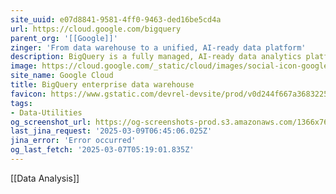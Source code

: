 ```yaml
---
site_uuid: e07d8841-9581-4ff0-9463-ded16be5cd4a
url: https://cloud.google.com/bigquery
parent_org: '[[Google]]'
zinger: 'From data warehouse to a unified, AI-ready data platform'
description: BigQuery is a fully managed, AI-ready data analytics platform that helps you maximize value from your data and is designed to be multi-engine, multi-format, and multi-cloud.
image: https://cloud.google.com/_static/cloud/images/social-icon-google-cloud-1200-630.png
site_name: Google Cloud
title: BigQuery enterprise data warehouse
favicon: https://www.gstatic.com/devrel-devsite/prod/v0d244f667a3683225cca86d0ecf9b9b81b1e734e55a030bdcd3f3094b835c987/cloud/images/favicons/onecloud/favicon.ico
tags:
- Data-Utilities
og_screenshot_url: https://og-screenshots-prod.s3.amazonaws.com/1366x768/80/false/2d032dc582689e8c0ecea7fc7bfa31899935ccda141d15f853627492ec5e02ab.jpeg
last_jina_request: '2025-03-09T06:45:06.025Z'
jina_error: 'Error occurred'
og_last_fetch: '2025-03-07T05:19:01.835Z'
---
```

[[Data Analysis]]
